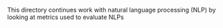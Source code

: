 This directory continues work with natural language processing (NLP) by looking at metrics used to evaluate NLPs